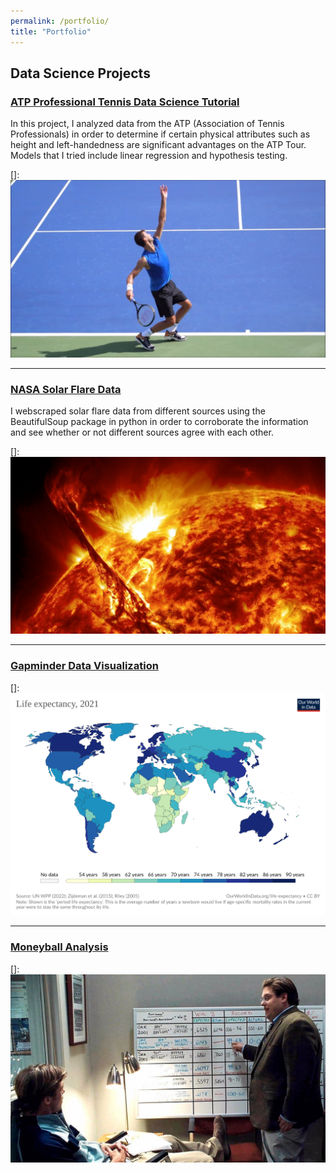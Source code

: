 ```yaml
---
permalink: /portfolio/
title: "Portfolio"
---
```


## Data Science Projects

### [ATP Professional Tennis Data Science Tutorial](https://github.com/eli4278/eli/blob/main/ATP_Data_Analysis.ipynb)

In this project, I analyzed data from the ATP (Association of Tennis Professionals) in order to determine if certain physical attributes such as height and left-handedness are significant advantages on the ATP Tour. Models that I tried include linear regression and hypothesis testing.

[]: <img src="/images/tennis_serve.jpg?raw=true"/>

---
### [NASA Solar Flare Data](https://github.com/eli4278/eli/blob/main/solar_flares.ipynb)

I webscraped solar flare data from different sources using the BeautifulSoup package in python in order to corroborate the information and see whether or not different sources agree with each other.

[]: <img src="/images/solar_flare.jpg?raw=true"/>

---
### [Gapminder Data Visualization](https://github.com/eli4278/eli/blob/main/gapminder.ipynb)

[]: <img src="/images/life_expectancy.svg?raw=true"/>

---
### [Moneyball Analysis](https://github.com/eli4278/eli/blob/main/moneyball.ipynb)

[]: <img src="/images/moneyball.jpg?raw=true"/>
